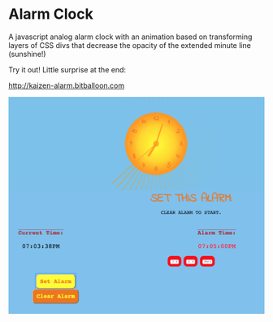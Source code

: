 # Alarm Clock

A javascript analog alarm clock with an animation based on transforming layers of CSS divs that decrease the opacity of the extended minute line (sunshine!)

Try it out! Little surprise at the end:

http://kaizen-alarm.bitballoon.com

![My alarm clock](https://github.com/kaizenagility/Alarm-Clock/blob/master/Screen%20Shot%202017-11-16%20at%207.03.32%20PM.png "My alarm clock")
